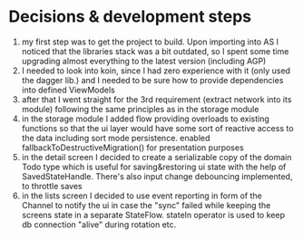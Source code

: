 # Decisions & development steps

1.  my first step was to get the project to build. Upon importing into AS I noticed that the libraries stack
    was a bit outdated, so I spent some time upgrading almost everything to the latest version (including AGP)
2.  I needed to look into koin, since I had zero experience with it (only used the dagger lib.) and I needed to be sure how to provide dependencies into defined ViewModels
3.  after that I went straight for the 3rd requirement (extract network into its module) following the same principles as in the storage module
4.  in the storage module I added flow providing overloads to existing functions so that the ui layer would have some sort of reactive access to the data including sort mode persistence. enabled fallbackToDestructiveMigration() for presentation purposes
5.  in the detail screen I decided to create a serializable copy of the domain Todo type which is useful for saving&restoring ui state with the help of SavedStateHandle. There's also input change debouncing implemented, to throttle saves
6.  in the lists screen I decided to use event reporting in form of the Channel to notify the ui in case the "sync" failed while keeping the screens state in a separate StateFlow. stateIn operator is used to keep db connection "alive" during rotation etc.

